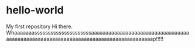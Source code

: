 # hello-world
My first repository
Hi there. Whaaaaaaasssssssssssssssssssssaaaaaaaaaaaaaaaaaaaaaaaaaaaaaaaaaaaaaaaaaaaaaaaaaaaaaaaaaaaaaaaaaaaaaaaaaaaaaaaaaaaaap!!!!!
